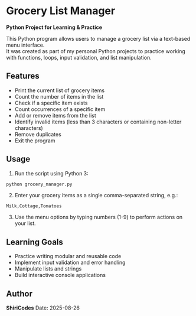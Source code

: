 # Grocery List Manager

**Python Project for Learning & Practice**

This Python program allows users to manage a grocery list via a text-based menu interface.  
It was created as part of my personal Python projects to practice working with functions, loops, input validation, and list manipulation.

## Features
- Print the current list of grocery items
- Count the number of items in the list
- Check if a specific item exists
- Count occurrences of a specific item
- Add or remove items from the list
- Identify invalid items (less than 3 characters or containing non-letter characters)
- Remove duplicates
- Exit the program

## Usage
1. Run the script using Python 3:
```bash
python grocery_manager.py
````

2. Enter your grocery items as a single comma-separated string, e.g.:

```
Milk,Cottage,Tomatoes
```

3. Use the menu options by typing numbers (1-9) to perform actions on your list.

## Learning Goals

* Practice writing modular and reusable code
* Implement input validation and error handling
* Manipulate lists and strings
* Build interactive console applications

## Author

**ShiriCodes**
Date: 2025-08-26
